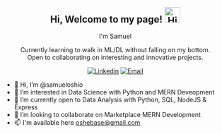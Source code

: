 <h2 align="center" style="margin-top: 0px;">Hi, Welcome to my page! <img width="35" src="https://github-production-user-asset-6210df.s3.amazonaws.com/24524555/238178097-766d336d-b87d-44ba-807c-c51de2bc6b4d.gif" alt="Hi" align="top-center" /> </h2>

<p align="center" style="margin-top: 0px;">I'm Samuel</p>
<p align="center" style="margin-top: 0px;">Currently learning to walk in ML/DL without falling on my bottom. <br>
Open to collaborating on interesting and innovative projects.</p>

<div align="center" >
  
[![Linkedin](https://img.shields.io/badge/LinkedIn-0077B5?style=for-the-badge&logo=linkedin&logoColor=white)](https://www.linkedin.com/in/samuel-oshio/) [![Email](https://img.shields.io/badge/Gmail-D14836?style=for-the-badge&logo=gmail&logoColor=white)](mailto:samueloshio5@gmail.com)

</div>

- 👋 Hi, I’m @samueloshio
- 👀 I’m interested in Data Science with Python and MERN Deveopment
- 🌱 I’m currently open to Data Analysis with Python, SQL, NodeJS & Express 
- 💞️ I’m looking to collaborate on Marketplace MERN Development
- 📫 I'm available here oshebase@gmail.com

<!---
samueloshio/samueloshio is a ✨ special ✨ repository because its `README.md` (this file) appears on your GitHub profile.
You can click the Preview link to take a look at your changes.
--->
